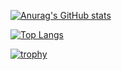 
[![Anurag's GitHub stats](https://github-readme-stats.vercel.app/api?username=pihu26112005)](https://github.com/anuraghazra/github-readme-stats)

[![Top Langs](https://github-readme-stats.vercel.app/api/top-langs/?username=pihu26112005&layout=donut-vertical)](https://github.com/anuraghazra/github-readme-stats)

[![trophy](https://github-profile-trophy.vercel.app/?username=pihu26112005)](https://github.com/ryo-ma/github-profile-trophy)
